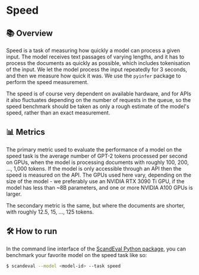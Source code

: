 # Speed


## 📚 Overview

Speed is a task of measuring how quickly a model can process a given input. The model
receives text passages of varying lengths, and it has to process the documents as
quickly as possible, which includes tokenisation of the input. We let the model process
the input repeatedly for 3 seconds, and then we measure how quick it was. We use the
`pyinfer` package to perform the speed measurement.

The speed is of course very dependent on available hardware, and for APIs it also
fluctuates depending on the number of requests in the queue, so the speed benchmark
should be taken as only a rough estimate of the model's speed, rather than an exact
measurement.


## 📊 Metrics

The primary metric used to evaluate the performance of a model on the speed task is the
average number of GPT-2 tokens processed per second on GPUs, when the model is
processing documents with roughly 100, 200, ..., 1,000 tokens. If the model is only
accessible through an API then the speed is measured on the API. The GPUs used here
vary, depending on the size of the model - we preferably use an NVIDIA RTX 3090 Ti GPU,
if the model has less than ~8B parameters, and one or more NVIDIA A100 GPUs is larger.

The secondary metric is the same, but where the documents are shorter, with roughly
12.5, 15, ..., 125 tokens.


## 🛠️ How to run

In the command line interface of the [ScandEval Python package](/python-package.md), you
can benchmark your favorite model on the speed task like so:

```bash
$ scandeval --model <model-id> --task speed
```
